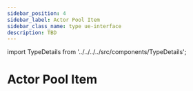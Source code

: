 ```yaml
---
sidebar_position: 4
sidebar_label: Actor Pool Item
sidebar_class_name: type ue-interface
description: TBD
---
```


import TypeDetails from '../../../../src/components/TypeDetails';

# Actor Pool Item

<TypeDetails icon="ue-interface" base="interface" type="INActorPoolItem" typeExtra="/ UNActorPoolItem" headerFile="NexusActorPools/Public/INActorPoolItem.h" />